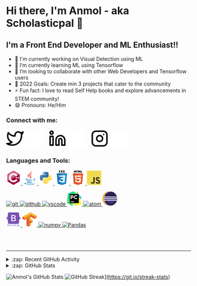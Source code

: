 

<!--
**Scholasticpal/Scholasticpal** is a ✨ _special_ ✨ repository because its `README.md` (this file) appears on your GitHub profile.

Here are some ideas to get you started:

- 🔭 I’m currently working on ...
- 🌱 I’m currently learning ...
- 👯 I’m looking to collaborate on ...
- 🤔 I’m looking for help with ...
- 💬 Ask me about ...
- 📫 How to reach me: ...
- 😄 Pronouns: ...
- ⚡ Fun fact: ...
-->

# Hi there, I'm Anmol - aka Scholasticpal 👋 



## I'm a Front End Developer and ML Enthusiast!!

- 🔭 I'm currently working on Visual Detection using ML
- 🌱 I’m currently learning ML using Tensorflow
- 👯 I’m looking to collaborate with other Web Developers and Tensorflow users
- 🥅 2022 Goals: Create min 3 projects that cater to the community
- ⚡ Fun fact: I love to read Self Help books and explore advancements in STEM community!
- 😄 Pronouns: He/Him

### Connect with me:


[![website](./img/twitter-light.svg)](https://twitter.com/AnmolGa46309921#gh-light-mode-only)
[![website](./img/twitter-dark.svg)](https://twitter.com/AnmolGa46309921#gh-dark-mode-only)
&nbsp;&nbsp;
[![website](./img/linkedin-light.svg)](https://www.linkedin.com/in/anmol-garg-790516203/#gh-light-mode-only)
[![website](./img/linkedin-dark.svg)](https://www.linkedin.com/in/anmol-garg-790516203/#gh-dark-mode-only )
&nbsp;&nbsp;
[![website](./img/instagram-light.svg)](https://www.instagram.com/anmol_garg2001/#gh-light-mode-only)
[![website](./img/instagram-dark.svg)](https://www.instagram.com/anmol_garg2001/#gh-dark-mode-only)

### Languages and Tools:

<p align="left"> 

<a href="https://www.geeksforgeeks.org/c-plus-plus/" target="_blank"> <img src="https://raw.githubusercontent.com/devicons/devicon/master/icons/cplusplus/cplusplus-original.svg" alt="cplusplus" width="40" height="40"/> </a> <a href="https://www.java.com" target="_blank"> <img src="https://raw.githubusercontent.com/devicons/devicon/master/icons/java/java-original.svg" alt="java" width="40" height="40"/> </a> <a href="https://www.python.org" target="_blank"> <img src="https://raw.githubusercontent.com/devicons/devicon/master/icons/python/python-original.svg" alt="python" width="40" height="40"/> </a>  <a href="https://www.w3schools.com/css/" target="_blank"> <img src="https://raw.githubusercontent.com/devicons/devicon/master/icons/css3/css3-original-wordmark.svg" alt="css3" width="40" height="40"/> </a> <a href="https://developer.mozilla.org/en-US/docs/Web/HTML" target="_blank"> <img src="https://raw.githubusercontent.com/devicons/devicon/master/icons/html5/html5-original-wordmark.svg" alt="html5" width="40" height="40"/> </a> <a href="https://developer.mozilla.org/en-US/docs/Web/JavaScript" target="_blank"> <img src="https://raw.githubusercontent.com/devicons/devicon/master/icons/javascript/javascript-original.svg" alt="javascript" width="40" height="40"/> </a>


<a href="https://git-scm.com/" target="_blank"> <img src="https://cdn.jsdelivr.net/gh/devicons/devicon/icons/git/git-original.svg" alt="git" width="40" height="40" /> </a><a href="https://github.com/about" target="_blank"> <img src="https://user-images.githubusercontent.com/3369400/139447912-e0f43f33-6d9f-45f8-be46-2df5bbc91289.png" alt="github" width="40" height="40"/> </a> <a href="https://code.visualstudio.com/" target="_blank"> <img src="https://cdn.jsdelivr.net/gh/devicons/devicon/icons/vscode/vscode-original.svg" alt="vscode" width="40" height="40"/> </a>  <a href="https://www.jetbrains.com/pycharm/" target="_blank"> <img src="https://github.com/Scholasticpal/Scholasticpal/blob/main/Lang_tool%20images/pycharm.svg" alt="pycharm" width="40" height="40"/> </a>  <a href="https://atom.io/" target="_blank"> <img src="https://cdn.jsdelivr.net/gh/devicons/devicon/icons/atom/atom-original.svg" alt="atom" width="40" height="40"/> </a>  <a href="https://www.eclipse.org/" target="_blank"> <img src="https://github.com/Scholasticpal/Scholasticpal/blob/main/Lang_tool%20images/eclipse.svg" alt="eclipse" width="40" height="40"/> </a>
 

<a href="https://getbootstrap.com" target="_blank"> <img src="https://raw.githubusercontent.com/devicons/devicon/master/icons/bootstrap/bootstrap-plain-wordmark.svg" alt="bootstrap" width="40" height="40"/> </a> <a href="https://www.tensorflow.org/" target="_blank"> <img src="https://github.com/Scholasticpal/Scholasticpal/blob/main/Lang_tool%20images/tensorflow-icon.svg" alt="tensorflow" width="40" height="40"/> </a>  <a href="https://numpy.org/" target="_blank"> <img src="https://cdn.jsdelivr.net/gh/devicons/devicon/icons/numpy/numpy-original.svg" alt="numpy" width="40" height="40"/> </a> <a href="https://pandas.pydata.org/" target="_blank"> <img src="https://cdn.jsdelivr.net/gh/devicons/devicon/icons/pandas/pandas-original.svg" alt="Pandas" width="40" height="40"/> </a>


<br />
<br />

---


<details>
  <summary>:zap: Recent GitHub Activity</summary>
  
<!--START_SECTION:activity-->
1. ❌ Closed PR [#5](https://github.com/codeSTACKr/nft-landing-page/pull/5) in [codeSTACKr/nft-landing-page](https://github.com/codeSTACKr/nft-landing-page)
2. 💪 Opened PR [#1580](https://github.com/anuraghazra/github-readme-stats/pull/1580) in [anuraghazra/github-readme-stats](https://github.com/anuraghazra/github-readme-stats)
3. 🗣 Commented on [#1572](https://github.com/anuraghazra/github-readme-stats/issues/1572) in [anuraghazra/github-readme-stats](https://github.com/anuraghazra/github-readme-stats)
4. 🎉 Merged PR [#1](https://github.com/mongodb-developer/mongodb-ecommerce/pull/1) in [mongodb-developer/mongodb-ecommerce](https://github.com/mongodb-developer/mongodb-ecommerce)
5. 💪 Opened PR [#1](https://github.com/mongodb-developer/mongodb-ecommerce/pull/1) in [mongodb-developer/mongodb-ecommerce](https://github.com/mongodb-developer/mongodb-ecommerce)
<!--END_SECTION:activity-->

</details>

<details>
  <summary>:zap: GitHub Stats</summary>

</details>

[website]: https://codeSTACKr.com
[twitter]: https://twitter.com/AnmolGa46309921
[instagram]: https://www.instagram.com/anmol_garg2001/
[linkedin]: https://www.linkedin.com/in/anmol-garg-790516203/
[webdevplaylist]: https://www.youtube.com/playlist?list=PLkwxH9e_vrAJ0WbEsFA9W3I1W-g_BTsbt
[jsplaylist]: https://www.youtube.com/playlist?list=PLkwxH9e_vrALRJKu7wfXby3MKeflhTu6B
[cssplaylist]: https://www.youtube.com/playlist?list=PLkwxH9e_vrALSdvZuEh6gqQdmDoDIoqz4
[reactplaylist]: https://www.youtube.com/playlist?list=PLkwxH9e_vrAK4TdffpxKY3QGyHCpxFcQ0



![Anmol's GitHub Stats](https://github-readme-stats.vercel.app/api?username=Scholasticpal&include_all_commits=true&count_private=true&show_icons=true&theme=tokyonight) ![GitHub Streak](http://github-readme-streak-stats.herokuapp.com?user=Scholasticpal&theme=tokyonight_duo&fire=D825DD)](https://git.io/streak-stats)
